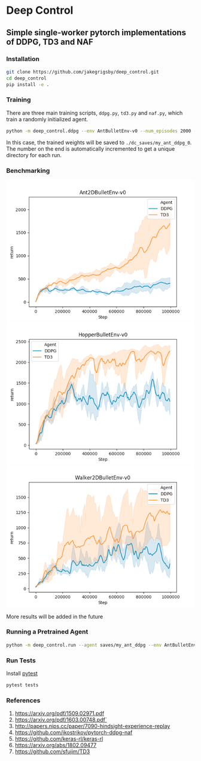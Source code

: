 # Deep Control
## Simple single-worker pytorch implementations of DDPG, TD3 and NAF

### Installation
```bash
git clone https://github.com/jakegrigsby/deep_control.git
cd deep_control
pip install -e .
```

### Training
There are three main training scripts, `ddpg.py`, `td3.py` and `naf.py`, which train a randomly initialized agent.

```bash
python -m deep_control.ddpg --env AntBulletEnv-v0 --num_episodes 2000 --name my_ant_ddpg
```
In this case, the trained weights will be saved to `./dc_saves/my_ant_ddpg_0`. The number on the end is automatically incremented to get a unique directory for each run.

### Benchmarking
![](misc/ant_lc.png)
![](misc/hopper_lc.png)
![](misc/walker_lc.png)

More results will be added in the future
### Running a Pretrained Agent
```bash
python -m deep_control.run --agent saves/my_ant_ddpg --env AntBulletEnv-v0 --render --episodes 100
```

### Run Tests
Install [pytest](https://docs.pytest.org/en/latest/)
```bash
pytest tests
```

### References
1) https://arxiv.org/pdf/1509.02971.pdf
2) https://arxiv.org/pdf/1603.00748.pdf`
3) http://papers.nips.cc/paper/7090-hindsight-experience-replay
4) https://github.com/ikostrikov/pytorch-ddpg-naf
5) https://github.com/keras-rl/keras-rl
6) https://arxiv.org/abs/1802.09477
7) https://github.com/sfujim/TD3